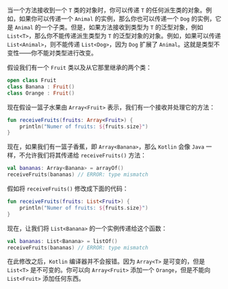 当一个方法接收到一个 `T` 类的对象时，你可以传递 `T` 的任何派生类的对象。例如，如果你可以传递一个 `Animal` 的实例，那么你也可以传递一个 `Dog` 的实例，它是 `Animal` 的一个子类。但是，如果方法接收到类型为 `T` 的泛型对象，例如 `List<T>`，那么你不能传递派生类型为 `T` 的泛型对象的对象。例如，如果可以传递 `List<Animal>`，则不能传递 `List<Dog>`，因为 `Dog` 扩展了 `Animal`。这就是类型不变性——你不能对类型进行改变。

假设我们有一个 `Fruit` 类以及从它那里继承的两个类：

```kotlin
open class Fruit
class Banana : Fruit()
class Orange : Fruit()
```

现在假设一篮子水果由 `Array<Fruit>` 表示，我们有一个接收并处理它的方法：

```kotlin
fun receiveFruits(fruits: Array<Fruit>) {
	println("Numer of fruits: ${fruits.size}")
}
```

现在，如果我们有一篮子香蕉，即 `Array<Banana>`，那么 `Kotlin` 会像 `Java` 一样，不允许我们将其传递给 `receiveFruits()` 方法：

```kotlin
val bananas: Array<Banana> = arrayOf()
receiveFruits(bananas) // ERROR: type mismatch
```

假如将 `receiveFruits()` 修改成下面的代码：

```kotlin
fun receiveFruits(fruits: List<Fruit>) {
	println("Numer of fruits: ${fruits.size}")
}
```

现在，让我们将 `List<Banana>` 的一个实例传递给这个函数：

```kotlin
val bananas: List<Banana> = listOf()
receiveFruits(bananas) // ERROR: type mismatch
```

在此修改之后，`Kotlin` 编译器并不会报错。因为 `Array<T>` 是可变的，但是 `List<T>` 是不可变的。你可以向 `Array<Fruit>` 添加一个 `Orange`，但是不能向 `List<Fruit>` 添加任何东西。